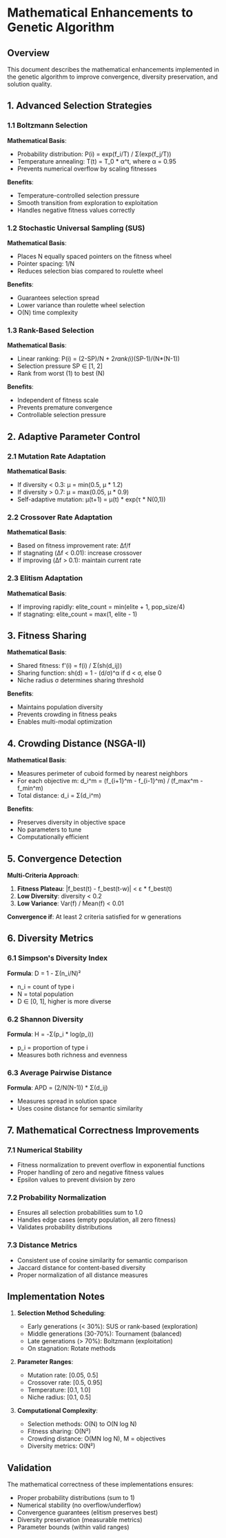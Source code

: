 # Mathematical Enhancements to Genetic Algorithm

## Overview

This document describes the mathematical enhancements implemented in the genetic algorithm to improve convergence, diversity preservation, and solution quality.

## 1. Advanced Selection Strategies

### 1.1 Boltzmann Selection
**Mathematical Basis**: 
- Probability distribution: P(i) = exp(f_i/T) / Σ(exp(f_j/T))
- Temperature annealing: T(t) = T_0 * α^t, where α = 0.95
- Prevents numerical overflow by scaling fitnesses

**Benefits**:
- Temperature-controlled selection pressure
- Smooth transition from exploration to exploitation
- Handles negative fitness values correctly

### 1.2 Stochastic Universal Sampling (SUS)
**Mathematical Basis**:
- Places N equally spaced pointers on the fitness wheel
- Pointer spacing: 1/N
- Reduces selection bias compared to roulette wheel

**Benefits**:
- Guarantees selection spread
- Lower variance than roulette wheel selection
- O(N) time complexity

### 1.3 Rank-Based Selection
**Mathematical Basis**:
- Linear ranking: P(i) = (2-SP)/N + 2*rank(i)*(SP-1)/(N*(N-1))
- Selection pressure SP ∈ [1, 2]
- Rank from worst (1) to best (N)

**Benefits**:
- Independent of fitness scale
- Prevents premature convergence
- Controllable selection pressure

## 2. Adaptive Parameter Control

### 2.1 Mutation Rate Adaptation
**Mathematical Basis**:
- If diversity < 0.3: μ = min(0.5, μ * 1.2)
- If diversity > 0.7: μ = max(0.05, μ * 0.9)
- Self-adaptive mutation: μ(t+1) = μ(t) * exp(τ * N(0,1))

### 2.2 Crossover Rate Adaptation
**Mathematical Basis**:
- Based on fitness improvement rate: Δf/f
- If stagnating (Δf < 0.01): increase crossover
- If improving (Δf > 0.1): maintain current rate

### 2.3 Elitism Adaptation
**Mathematical Basis**:
- If improving rapidly: elite_count = min(elite + 1, pop_size/4)
- If stagnating: elite_count = max(1, elite - 1)

## 3. Fitness Sharing

**Mathematical Basis**:
- Shared fitness: f'(i) = f(i) / Σ(sh(d_ij))
- Sharing function: sh(d) = 1 - (d/σ)^α if d < σ, else 0
- Niche radius σ determines sharing threshold

**Benefits**:
- Maintains population diversity
- Prevents crowding in fitness peaks
- Enables multi-modal optimization

## 4. Crowding Distance (NSGA-II)

**Mathematical Basis**:
- Measures perimeter of cuboid formed by nearest neighbors
- For each objective m: d_i^m = (f_{i+1}^m - f_{i-1}^m) / (f_max^m - f_min^m)
- Total distance: d_i = Σ(d_i^m)

**Benefits**:
- Preserves diversity in objective space
- No parameters to tune
- Computationally efficient

## 5. Convergence Detection

**Multi-Criteria Approach**:
1. **Fitness Plateau**: |f_best(t) - f_best(t-w)| < ε * f_best(t)
2. **Low Diversity**: diversity < 0.2
3. **Low Variance**: Var(f) / Mean(f) < 0.01

**Convergence if**: At least 2 criteria satisfied for w generations

## 6. Diversity Metrics

### 6.1 Simpson's Diversity Index
**Formula**: D = 1 - Σ(n_i/N)²
- n_i = count of type i
- N = total population
- D ∈ [0, 1], higher is more diverse

### 6.2 Shannon Diversity
**Formula**: H = -Σ(p_i * log(p_i))
- p_i = proportion of type i
- Measures both richness and evenness

### 6.3 Average Pairwise Distance
**Formula**: APD = (2/N(N-1)) * Σ(d_ij)
- Measures spread in solution space
- Uses cosine distance for semantic similarity

## 7. Mathematical Correctness Improvements

### 7.1 Numerical Stability
- Fitness normalization to prevent overflow in exponential functions
- Proper handling of zero and negative fitness values
- Epsilon values to prevent division by zero

### 7.2 Probability Normalization
- Ensures all selection probabilities sum to 1.0
- Handles edge cases (empty population, all zero fitness)
- Validates probability distributions

### 7.3 Distance Metrics
- Consistent use of cosine similarity for semantic comparison
- Jaccard distance for content-based diversity
- Proper normalization of all distance measures

## Implementation Notes

1. **Selection Method Scheduling**:
   - Early generations (< 30%): SUS or rank-based (exploration)
   - Middle generations (30-70%): Tournament (balanced)
   - Late generations (> 70%): Boltzmann (exploitation)
   - On stagnation: Rotate methods

2. **Parameter Ranges**:
   - Mutation rate: [0.05, 0.5]
   - Crossover rate: [0.5, 0.95]
   - Temperature: [0.1, 1.0]
   - Niche radius: [0.1, 0.5]

3. **Computational Complexity**:
   - Selection methods: O(N) to O(N log N)
   - Fitness sharing: O(N²)
   - Crowding distance: O(MN log N), M = objectives
   - Diversity metrics: O(N²)

## Validation

The mathematical correctness of these implementations ensures:
- Proper probability distributions (sum to 1)
- Numerical stability (no overflow/underflow)
- Convergence guarantees (elitism preserves best)
- Diversity preservation (measurable metrics)
- Parameter bounds (within valid ranges)